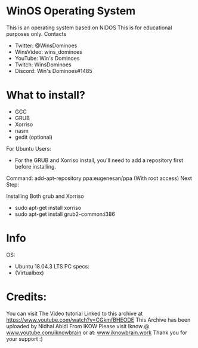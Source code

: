 # WinOS Operating System

This is an operating system based on NIDOS
This is for educational purposes only. 
Contacts
- Twitter: @WinsDominoes
- WinsVideo: wins_dominoes
- YouTube: Win's Dominoes
- Twitch: WinsDominoes
- Discord: Win's Dominoes#1485

# What to install? 
- GCC
- GRUB
- Xorriso 
- nasm 
- gedit (optional)

For Ubuntu Users: 
- For the GRUB and Xorriso install, you'll need to add a repository first before installing. 

Command: add-apt-repository ppa:eugenesan/ppa (With root access)
Next Step: 

Installing Both grub and Xorriso
- sudo apt-get install xorriso
- sudo apt-get install grub2-common:i386

# Info
OS: 
- Ubuntu 18.04.3 LTS
PC specs: 
- (Virtualbox)
# Credits: 
You can visit The Video tutorial Linked to this archive at https://www.youtube.com/watch?v=CGkmfBHEODE
This Archive has been uploaded by Nidhal Abidi From IKOW
Please visit Iknow @ www.youtube.com/iknowbrain
or at:
www.iknowbrain.work
Thank you for your support :)
